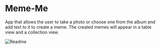 # Meme-Me
App that allows the user to take a photo or choose one from the album and add text to it to create a meme. The created memes will appear in a table view and a collection view.

![Readme](https://user-images.githubusercontent.com/84732824/215267940-2dfc7b17-b3a7-4ddb-9087-c6239c8f72e3.png)
